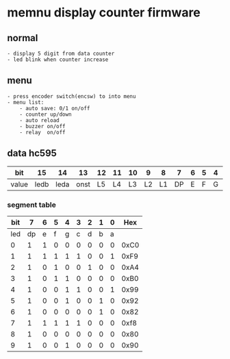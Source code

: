 # memnu display counter firmware

 ## normal
    - display 5 digit from data counter
    - led blink when counter increase
 ## menu
    - press encoder switch(encsw) to into menu
    - menu list:
        - auto save: 0/1 on/off
        - counter up/down
        - auto reload
        - buzzer on/off
        - relay  on/off
 ## data hc595
| bit   | 15   | 14   | 13   | 12  | 11  | 10  | 9   | 8   | 7   | 6   | 5   | 4   | 3   | 2   | 1   | 0   |
| ----- | ---- | ---- | ---- | --- | --- | --- | --- | --- | --- | --- | --- | --- | --- | --- | --- | --- |
| value | ledb | leda | onst | L5  | L4  | L3  | L2  | L1  | DP  | E   | F   | G   | C   | D   | B   | A   |

### segment table
| bit | 7   | 6   | 5   | 4   | 3   | 2   | 1   | 0   | Hex  |
| --- | --- | --- | --- | --- | --- | --- | --- | --- | ---- |
| led | dp  | e   | f   | g   | c   | d   | b   | a   |      |
| 0   | 1   | 1   | 0   | 0   | 0   | 0   | 0   | 0   | 0xC0 |
| 1   | 1   | 1   | 1   | 1   | 1   | 0   | 0   | 1   | 0xF9 |
| 2   | 1   | 0   | 1   | 0   | 0   | 1   | 0   | 0   | 0xA4 |
| 3   | 1   | 0   | 1   | 1   | 0   | 0   | 0   | 0   | 0xB0 |
| 4   | 1   | 0   | 0   | 1   | 1   | 0   | 0   | 1   | 0x99 |
| 5   | 1   | 0   | 0   | 1   | 0   | 0   | 1   | 0   | 0x92 |
| 6   | 1   | 0   | 0   | 0   | 0   | 0   | 1   | 0   | 0x82 |
| 7   | 1   | 1   | 1   | 1   | 1   | 0   | 0   | 0   | 0xf8 |
| 8   | 1   | 0   | 0   | 0   | 0   | 0   | 0   | 0   | 0x80 |
| 9   | 1   | 0   | 0   | 1   | 0   | 0   | 0   | 0   | 0x90 |

